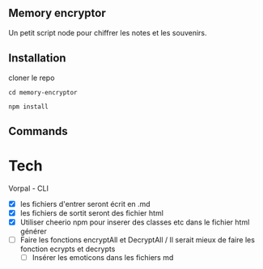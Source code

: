 ## Memory encryptor

Un petit script node pour chiffrer les notes et les souvenirs.

## Installation

cloner le repo

`cd memory-encryptor`

`npm install`

## Commands

# Tech

Vorpal - CLI

- [x] les fichiers d'entrer seront écrit en .md
- [x] les fichiers de sortit seront des fichier html
- [x] Utiliser cheerio npm pour inserer des classes etc dans le fichier html générer
- [ ] Faire les fonctions encryptAll et DecryptAll / Il serait mieux de faire les fonction ecrypts et decrypts
  - [ ] Insérer les emoticons dans les fichiers md  
